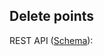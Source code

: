 ## Delete points

REST API ([Schema](https://api.qdrant.tech/api-reference/points/delete-points)):

